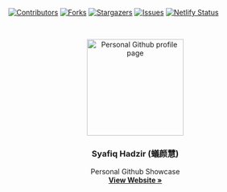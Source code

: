 
<!-- PROJECT SHIELDS -->
<!--
*** I'm using markdown "reference style" links for readability.
*** Reference links are enclosed in brackets [ ] instead of parentheses ( ).
*** See the bottom of this document for the declaration of the reference variables
*** for contributors-url, forks-url, etc. This is an optional, concise syntax you may use.
*** https://www.markdownguide.org/basic-syntax/#reference-style-links
-->
[![Contributors][contributors-shield]][contributors-url]
[![Forks][forks-shield]][forks-url]
[![Stargazers][stars-shield]][stars-url]
[![Issues][issues-shield]][issues-url]
[![Netlify Status](https://api.netlify.com/api/v1/badges/4bed77e4-2ea6-496d-ad1c-59f0cb62b3d5/deploy-status)](https://app.netlify.com/sites/syafiqhadzir/deploys)

<!-- PROJECT LOGO -->
<br />
<p align="center">
  <a href="https://github.com/SyafiqHadzir/syafiqhadzir.github.io">
    <img src="https://syafiqhadzir.dev/favicons/android-chrome-192x192.png"
         alt="Personal Github profile page"
         title="Personal Github profile page"
         height="192" />
  </a>

  <h3 align="center">Syafiq Hadzir (蟻颜慧)</h3>

  <p align="center">
    Personal Github Showcase
    <br />
    <a href="https://syafiqhadzir.github.io/"><strong>View Website »</strong></a>
    <br />
  </p>
</p>

<br /><br />

<!-- MARKDOWN LINKS & IMAGES -->
<!-- https://www.markdownguide.org/basic-syntax/#reference-style-links -->
[contributors-shield]: https://img.shields.io/github/contributors/SyafiqHadzir/syafiqhadzir.github.io.svg?style=flat-square
[contributors-url]: https://github.com/SyafiqHadzir/syafiqhadzir.github.io/graphs/contributors
[forks-shield]: https://img.shields.io/github/forks/SyafiqHadzir/syafiqhadzir.github.io.svg?style=flat-square
[forks-url]: https://github.com/SyafiqHadzir/syafiqhadzir.github.io/network/members
[stars-shield]: https://img.shields.io/github/stars/SyafiqHadzir/syafiqhadzir.github.io.svg?style=flat-square
[stars-url]: https://github.com/SyafiqHadzir/syafiqhadzir.github.io/stargazers
[issues-shield]: https://img.shields.io/github/issues/SyafiqHadzir/syafiqhadzir.github.io.svg?style=flat-square
[issues-url]: https://github.com/SyafiqHadzir/syafiqhadzir.github.io/issues

